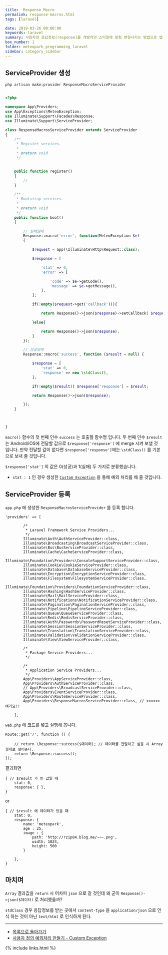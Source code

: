 ```yaml
---
title:  Response Macro
permalink: response-macros.html
tags: [laravel]

date: 2019-03-26 00:00:00
keywords: laravel
summary: 사용자의 응답정보(response)를 개발자의 스타일에 맞춰 변형시키는 방법으로 앱 개발자들이 API룰 호출하게 되면 그 결과를 응답정보로 보내어 상황에 맞게 결과값을 파싱할 수 있도록 도와주는 코드 입니다.
box_number: 1
folder: meteopark_programming_laravel
sidebar: category_sidebar
---
```

## ServiceProvider 생성 

<pre><code>php artisan make:provider ResponseMacroServiceProvider</code></pre>
 
```php

<?php

namespace App\Providers;
use App\Exceptions\MeteoException;
use Illuminate\Support\Facades\Response;
use Illuminate\Support\ServiceProvider;

class ResponseMacrosServiceProvider extends ServiceProvider
{
    /**
     * Register services.
     *
     * @return void
     */


    public function register()
    {
        //
    }

    /**
     * Bootstrap services.
     *
     * @return void
     */
    public function boot()
    {

        // 실패일때
        Response::macro('error', function(MeteoException $e)
        {

            $request = app(\Illuminate\Http\Request::class);

            $response = [

                'stat' => 0,
                'error' => [

                    'code' => $e->getCode(),
                    'message' => $e->getMessage(),
                ],
            ];

            if(!empty($request->get('callback'))){

                return Response()->json($response)->setCallback( $request->get('callback') );

            }else{

                return Response()->json($response);
            }
        });

        // 성공일때
        Response::macro('success', function ($result = null) {

            $response = [
                'stat' => 0,
                'response' => new \stdClass(),
            ];

            if(!empty($result)) $response['response'] = $result;

            return Response()->json($response);

        });
    }



}
```
`macro()` 함수의 첫 번째 인수 `success` 는 호출할 함수명 입니다. 두 번째 인수 `$result` 는 Android/iOS에 전달할 값으로 `$response['response']` 에 merge 시켜 보낼 것 입니다.
만약 전달할 값이 없다면 `$response['response']`에는 `\stdClass()` 를 기본으로 보내 줄 것입니다.

`$response['stat']` 의 값은 0(성공)과 1(실패) 두 가지로 분류했습니다. 

- `stat : 1` 인 경우 생성한 [`Custom Exception`](https://github.com/meteopark/laravel-core/blob/master/guide/response-custom-exception.md) 을 통해 예외 처리를 해 줄 것입니다.
 

## ServiceProvider 등록 


`app.php` 에 생성한 `ResponseMacrosServiceProvider` 를 등록 합니다.
```
'providers' => [

        /*
         * Laravel Framework Service Providers...
         */
        Illuminate\Auth\AuthServiceProvider::class,
        Illuminate\Broadcasting\BroadcastServiceProvider::class,
        Illuminate\Bus\BusServiceProvider::class,
        Illuminate\Cache\CacheServiceProvider::class,
        Illuminate\Foundation\Providers\ConsoleSupportServiceProvider::class,
        Illuminate\Cookie\CookieServiceProvider::class,
        Illuminate\Database\DatabaseServiceProvider::class,
        Illuminate\Encryption\EncryptionServiceProvider::class,
        Illuminate\Filesystem\FilesystemServiceProvider::class,
        Illuminate\Foundation\Providers\FoundationServiceProvider::class,
        Illuminate\Hashing\HashServiceProvider::class,
        Illuminate\Mail\MailServiceProvider::class,
        Illuminate\Notifications\NotificationServiceProvider::class,
        Illuminate\Pagination\PaginationServiceProvider::class,
        Illuminate\Pipeline\PipelineServiceProvider::class,
        Illuminate\Queue\QueueServiceProvider::class,
        Illuminate\Redis\RedisServiceProvider::class,
        Illuminate\Auth\Passwords\PasswordResetServiceProvider::class,
        Illuminate\Session\SessionServiceProvider::class,
        Illuminate\Translation\TranslationServiceProvider::class,
        Illuminate\Validation\ValidationServiceProvider::class,
        Illuminate\View\ViewServiceProvider::class,

        /*
         * Package Service Providers...
         */

        /*
         * Application Service Providers...
         */
        App\Providers\AppServiceProvider::class,
        App\Providers\AuthServiceProvider::class,
        // App\Providers\BroadcastServiceProvider::class,
        App\Providers\EventServiceProvider::class,
        App\Providers\RouteServiceProvider::class,
        App\Providers\ResponseMacrosServiceProvider::class, // <<<<<< 여기요!!

    ],
```
`web.php` 에 코드를 넣고 실행해 봅니다.
```
Route::get('/', function () {
    
    // return \Response::success($데이터); // 데이터를 전달하고 싶을 시 Array 형태로 넣어준다. 
    return \Response::success();
});

```

결과화면 
```
{ // $result 가 빈 값일 때
    stat: 0,
    response: { },
}
```
or
```
{ // $result 에 데이터가 있을 때
    stat: 0,
    response: {
        name: 'meteopark',
        age : 25,
        image : {
            path: 'http://rzip84.blog.me/~~~.png',
            width: 1024,
            height: 500
        }
         
    },
}
```


## 마치며
`Array` 결과값을 `return` 시 어차피 `json` 으로 갈 것인데 왜 굳이 `Response()->json($데이터)` 로 처리했을까? 

`stdClass` 경우 응답정보를 받는 곳에서 `content-type` 을 `application/json` 으로 인식 하는 것이 아닌 `text/html` 로 인식하게 된다.  

- - -
- [목록으로 돌아가기](https://github.com/meteopark/laravel-core)
- [사용자 정의 예외처리 만들기 - Custom Exception](https://github.com/meteopark/laravel-core/blob/master/guide/response-custom-exception.md)

{% include links.html %}
